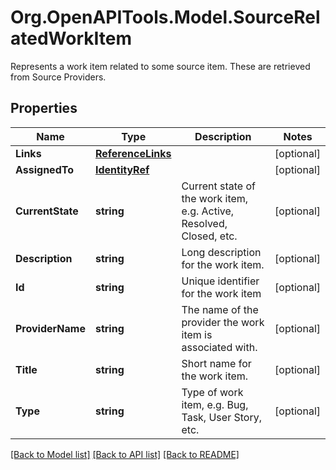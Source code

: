 # Org.OpenAPITools.Model.SourceRelatedWorkItem
Represents a work item related to some source item. These are retrieved from Source Providers.

## Properties

Name | Type | Description | Notes
------------ | ------------- | ------------- | -------------
**Links** | [**ReferenceLinks**](ReferenceLinks.md) |  | [optional] 
**AssignedTo** | [**IdentityRef**](IdentityRef.md) |  | [optional] 
**CurrentState** | **string** | Current state of the work item, e.g. Active, Resolved, Closed, etc. | [optional] 
**Description** | **string** | Long description for the work item. | [optional] 
**Id** | **string** | Unique identifier for the work item | [optional] 
**ProviderName** | **string** | The name of the provider the work item is associated with. | [optional] 
**Title** | **string** | Short name for the work item. | [optional] 
**Type** | **string** | Type of work item, e.g. Bug, Task, User Story, etc. | [optional] 

[[Back to Model list]](../README.md#documentation-for-models) [[Back to API list]](../README.md#documentation-for-api-endpoints) [[Back to README]](../README.md)


